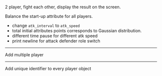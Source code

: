 2 player, fight each other, display the result on the screen.

Balance the start-up attribute for all players.

* change `atk_interval` to `atk_speed`
* total initial attributes points corresponds to Gaussian distribution.
* different time pause for different atk speed
* print newline for attack defender role switch


---

Add multiple player


---

Add unique identifier to every player object
